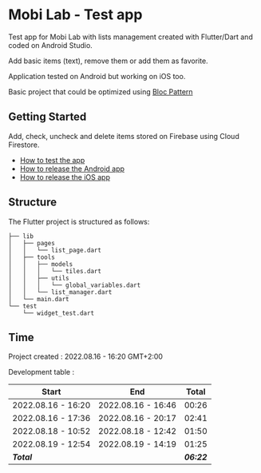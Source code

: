 # Mobi Lab - Test app

Test app for Mobi Lab with lists management created with Flutter/Dart and coded on Android Studio.

Add basic items (text), remove them or add them as favorite.

Application tested on Android but working on iOS too.

Basic project that could be optimized using [Bloc Pattern](https://pub.dev/packages/flutter_bloc)

## Getting Started

Add, check, uncheck and delete items stored on Firebase using Cloud Firestore.

- [How to test the app](https://docs.flutter.dev/deployment/android)
- [How to release the Android app](https://docs.flutter.dev/deployment/android)
- [How to release the iOS app](https://docs.flutter.dev/deployment/ios)

## Structure

The Flutter project is structured as follows:

```
├── lib
│   ├── pages
│   │   └── list_page.dart
│   ├── tools
│   │   ├── models
│   │   │   └── tiles.dart
│   │   ├── utils
│   │   │   └── global_variables.dart
│   │   └── list_manager.dart
│   └── main.dart
└── test
    └── widget_test.dart
```


## Time

Project created : 2022.08.16 - 16:20 GMT+2:00

Development table :

Start | End | Total
--- | --- | ---
2022.08.16 - 16:20 | 2022.08.16 - 16:46 | 00:26 |
2022.08.16 - 17:36 | 2022.08.16 - 20:17 | 02:41 |
2022.08.18 - 10:52 | 2022.08.18 - 12:42 | 01:50 |
2022.08.19 - 12:54 | 2022.08.19 - 14:19 | 01:25 |
***Total*** |  | ***06:22***